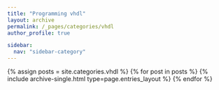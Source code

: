 ```yaml
---
title: "Programming vhdl"
layout: archive
permalink: /_pages/categories/vhdl
author_profile: true

sidebar:
  nav: "sidebar-category"
---
```


{% assign posts = site.categories.vhdl %} {% for post in posts %} {% include archive-single.html type=page.entries_layout %} {% endfor %}